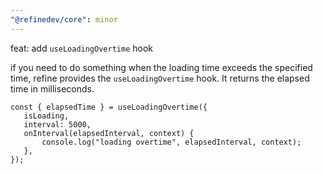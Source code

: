 ```yaml
---
"@refinedev/core": minor
---
```


feat: add `useLoadingOvertime` hook

if you need to do something when the loading time exceeds the specified time, refine provides the `useLoadingOvertime` hook. It returns the elapsed time in milliseconds.

```tsx
const { elapsedTime } = useLoadingOvertime({
   isLoading,
   interval: 5000,
   onInterval(elapsedInterval, context) {
       console.log("loading overtime", elapsedInterval, context);
   },
});
```
